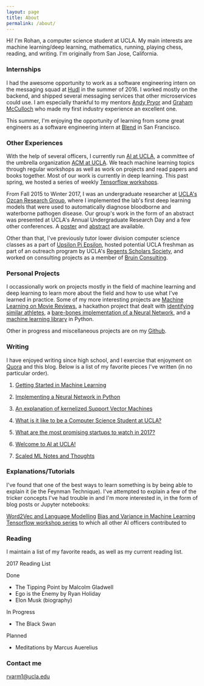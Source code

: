 ```yaml
---
layout: page
title: About
permalink: /about/
---
```



Hi! I'm Rohan, a computer science student at UCLA. My main interests are machine learning/deep learning, mathematics, running, playing chess, reading, and writing. I'm originally from San Jose, California.

### Internships

I had the awesome opportunity to work as a software engineering intern on the messaging squad at [Hudl](http://hudl.com) in the summer of 2016. I worked mostly on the backend, and shipped several messaging services that other microservices could use. I am especially thankful to my mentors [Andy Pryor](https://github.com/andypryor) and [Graham McCulloch](https://github.com/grahammcculloch) who made my first industry experience an excellent one.

This summer, I'm enjoying the opportunity of learning from some great engineers as a software engineering intern at [Blend](http://blend.com) in San Francisco.

### Other Experiences

With the help of several officers, I currently run [AI at UCLA](https://github.com/uclaacmai/), a committee of the umbrella organization [ACM at UCLA](http://acm.cs.ucla.edu). We teach machine learning topics through regular workshops as well as work on projects and read papers and books together. Most of our work is currently in deep learning. This past spring, we hosted a series of weekly [Tensorflow workshops](http://github.com/uclaacmai/tf-workshop-series/). 

From Fall 2015 to Winter 2017, I was an undergraduate researcher at [UCLA's Ozcan Research Group](http://innovate.ee.ucla.edu/), where I implemented the lab's first deep learning models that were used to automatically diagnose bloodborne and waterborne pathogen disease. Our group's work in the form of an abstract was presented at UCLA's Annual Undergraduate Research Day and a few other conferences. A [poster](https://www.slideshare.net/slideshow/embed_code/key/aWOGsmotZPmdGg) and [abstract](https://www.slideshare.net/slideshow/embed_code/key/5pWzzCrbE4oQxI) are available. 

Other than that, I've previously tutor lower division computer science classes as a part of [Upsilon Pi Epsilon](http://upe.seas.ucla.edu), hosted potential UCLA freshman as part of an outreach program by UCLA's [Regents Scholars Society](http://www.rssla.org/), and worked on consulting projects as a member of [Bruin Consulting](http://bruinconsulting.org).

### Personal Projects

I occassionally work on projects mostly in the field of machine learning and deep learning to learn more about the field and how to use what I've learned in practice. Some of my more interesting projects are [Machine Learning on Movie Reviews](https://github.com/rohan-varma/word2vec), a hackathon project that dealt with [identifying similar athletes](https://github.com/rohan-varma/awesome-athletes), a [bare-bones implementation of a Neural Network](https://github.com/rohan-varma/neuralnets), and a [machine learning library](https://github.com/rohan-varma/ml-algorithms) in Python. 

Other in progress and miscellaneous projects are on my [Github](https://github.com/rohan-varma).

### Writing
I have enjoyed writing since high school, and I exercise that enjoyment on [Quora](http://quora.com/Rohan-Varma-8) and this blog. Below is a list of my favorite pieces I've written (in no particular order). 

1. [Getting Started in Machine Learning](https://medium.com/techatucla/getting-started-in-machine-learning-c68bdd739c44)

2. [Implementing a Neural Network in Python](http://rohanvarma.me/Neural-Net/)

3. [An explanation of kernelized Support Vector Machines](https://www.quora.com/What-are-C-and-gamma-with-regards-to-a-support-vector-machine)

4. [What is it like to be a Computer Science Student at UCLA?](https://www.quora.com/What-is-it-like-to-be-a-computer-science-student-at-UCLA)

5. [What are the most promising startups to watch in 2017?](https://www.quora.com/What-are-the-most-promising-Silicon-Valley-startups-to-watch-for-in-2017/answer/Rohan-Varma-8)

6. [Welcome to AI at UCLA!](https://medium.com/techatucla/welcome-to-ai-at-ucla-f10927043301)

7. [Scaled ML Notes and Thoughts](https://medium.com/@rvarm1/scaled-ml-2017-thoughts-takeaways-fafc82ee4bb6)

### Explanations/Tutorials
I've found that one of the best ways to learn something is by being able to explain it (ie the Feynman Technique). I've attempted to explain a few of the tricker concepts I've had trouble in and I'm more interested in, in the form of blog posts or Jupyter notebooks: 

[Word2Vec and Language Modelling](http://rohanvarma.me/Word2Vec/)
[Bias and Variance in Machine Learning](http://rohanvarma.me/Regularization/)
[Tensorflow workshop series](http://github.com/uclaacmai/tf-workshop-series/) to which all other AI officers contributed to

### Reading
I maintain a list of my favorite reads, as well as my current reading list. 

2017 Reading List

Done
- The Tipping Point by Malcolm Gladwell
- Ego is the Enemy by Ryan Holiday
- Elon Musk (biography)

In Progress
- The Black Swan

Planned
- Meditations by Marcus Auerelius

### Contact me

[rvarm1@ucla.edu](mailto:rvarm1@ucla.edu)
